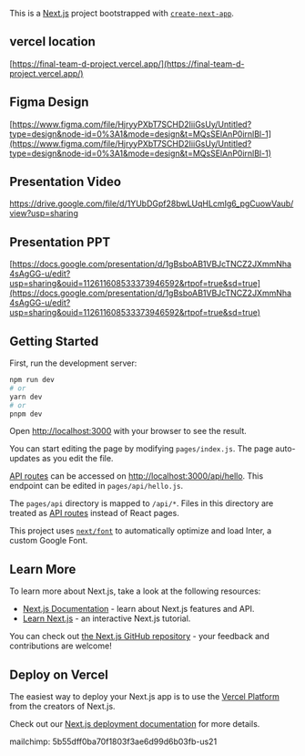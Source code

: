 This is a [Next.js](https://nextjs.org/) project bootstrapped with [`create-next-app`](https://github.com/vercel/next.js/tree/canary/packages/create-next-app).

## vercel location

[https://final-team-d-project.vercel.app/](https://final-team-d-project.vercel.app/)

## Figma Design

[https://www.figma.com/file/HjryyPXbT7SCHD2IiiGsUy/Untitled?type=design&node-id=0%3A1&mode=design&t=MQsSElAnP0irnlBl-1](https://www.figma.com/file/HjryyPXbT7SCHD2IiiGsUy/Untitled?type=design&node-id=0%3A1&mode=design&t=MQsSElAnP0irnlBl-1)

## Presentation Video
[https://drive.google.com/file/d/1YUbDGpf28bwLUqHLcmIg6_pgCuowVaub/view?usp=sharing ](https://drive.google.com/file/d/1YUbDGpf28bwLUqHLcmIg6_pgCuowVaub/view?usp=sharing)  

## Presentation PPT
[https://docs.google.com/presentation/d/1gBsboAB1VBJcTNCZ2JXmmNha4sAgGG-u/edit?usp=sharing&ouid=112611608533373946592&rtpof=true&sd=true](https://docs.google.com/presentation/d/1gBsboAB1VBJcTNCZ2JXmmNha4sAgGG-u/edit?usp=sharing&ouid=112611608533373946592&rtpof=true&sd=true)


## Getting Started

First, run the development server:

```bash
npm run dev
# or
yarn dev
# or
pnpm dev
```

Open [http://localhost:3000](http://localhost:3000) with your browser to see the result.

You can start editing the page by modifying `pages/index.js`. The page auto-updates as you edit the file.

[API routes](https://nextjs.org/docs/api-routes/introduction) can be accessed on [http://localhost:3000/api/hello](http://localhost:3000/api/hello). This endpoint can be edited in `pages/api/hello.js`.

The `pages/api` directory is mapped to `/api/*`. Files in this directory are treated as [API routes](https://nextjs.org/docs/api-routes/introduction) instead of React pages.

This project uses [`next/font`](https://nextjs.org/docs/basic-features/font-optimization) to automatically optimize and load Inter, a custom Google Font.

## Learn More

To learn more about Next.js, take a look at the following resources:

- [Next.js Documentation](https://nextjs.org/docs) - learn about Next.js features and API.
- [Learn Next.js](https://nextjs.org/learn) - an interactive Next.js tutorial.

You can check out [the Next.js GitHub repository](https://github.com/vercel/next.js/) - your feedback and contributions are welcome!

## Deploy on Vercel

The easiest way to deploy your Next.js app is to use the [Vercel Platform](https://vercel.com/new?utm_medium=default-template&filter=next.js&utm_source=create-next-app&utm_campaign=create-next-app-readme) from the creators of Next.js.

Check out our [Next.js deployment documentation](https://nextjs.org/docs/deployment) for more details.

mailchimp:
5b55dff0ba70f1803f3ae6d99d6b03fb-us21
